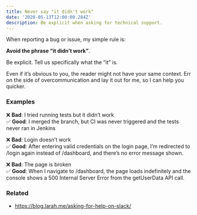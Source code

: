 ```yaml
---
title: Never say "it didn't work"
date: '2020-05-13T12:00:00.284Z'
description: Be explicit when asking for technical support.
---
```


When reporting a bug or issue, my simple rule is:

**Avoid the phrase “it didn’t work”**.

Be explicit. Tell us specifically what the “it” is.

Even if it’s obvious to you, the reader might not have your same context. Err on the side of overcommunication and lay it out for me, so I can help you quicker.

### Examples

❌ **Bad**: I tried running tests but it didn’t work\
✅ **Good**: I merged the branch, but CI was never triggered and the tests never ran in Jenkins

❌ **Bad**: Login doesn’t work\
✅ **Good**: After entering valid credentials on the login page, I’m redirected to /login again instead of /dashboard, and there’s no error message shown.

❌ **Bad**: The page is broken\
✅ **Good**: When I navigate to /dashboard, the page loads indefinitely and the console shows a 500 Internal Server Error from the getUserData API call.

### Related

- https://blog.larah.me/asking-for-help-on-slack/
